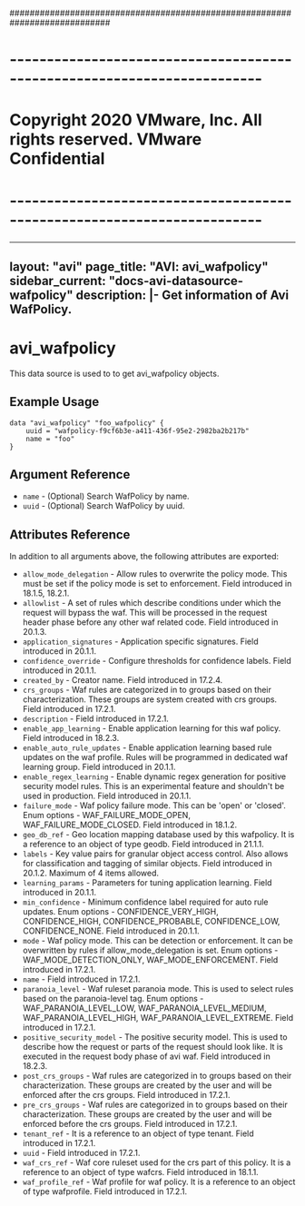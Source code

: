 ############################################################################
# ------------------------------------------------------------------------
# Copyright 2020 VMware, Inc.  All rights reserved. VMware Confidential
# ------------------------------------------------------------------------
###

---
layout: "avi"
page_title: "AVI: avi_wafpolicy"
sidebar_current: "docs-avi-datasource-wafpolicy"
description: |-
  Get information of Avi WafPolicy.
---

# avi_wafpolicy

This data source is used to to get avi_wafpolicy objects.

## Example Usage

```hcl
data "avi_wafpolicy" "foo_wafpolicy" {
    uuid = "wafpolicy-f9cf6b3e-a411-436f-95e2-2982ba2b217b"
    name = "foo"
}
```

## Argument Reference

* `name` - (Optional) Search WafPolicy by name.
* `uuid` - (Optional) Search WafPolicy by uuid.

## Attributes Reference

In addition to all arguments above, the following attributes are exported:

* `allow_mode_delegation` - Allow rules to overwrite the policy mode. This must be set if the policy mode is set to enforcement. Field introduced in 18.1.5, 18.2.1.
* `allowlist` - A set of rules which describe conditions under which the request will bypass the waf. This will be processed in the request header phase before any other waf related code. Field introduced in 20.1.3.
* `application_signatures` - Application specific signatures. Field introduced in 20.1.1.
* `confidence_override` - Configure thresholds for confidence labels. Field introduced in 20.1.1.
* `created_by` - Creator name. Field introduced in 17.2.4.
* `crs_groups` - Waf rules are categorized in to groups based on their characterization. These groups are system created with crs groups. Field introduced in 17.2.1.
* `description` - Field introduced in 17.2.1.
* `enable_app_learning` - Enable application learning for this waf policy. Field introduced in 18.2.3.
* `enable_auto_rule_updates` - Enable application learning based rule updates on the waf profile. Rules will be programmed in dedicated waf learning group. Field introduced in 20.1.1.
* `enable_regex_learning` - Enable dynamic regex generation for positive security model rules. This is an experimental feature and shouldn't be used in production. Field introduced in 20.1.1.
* `failure_mode` - Waf policy failure mode. This can be 'open' or 'closed'. Enum options - WAF_FAILURE_MODE_OPEN, WAF_FAILURE_MODE_CLOSED. Field introduced in 18.1.2.
* `geo_db_ref` - Geo location mapping database used by this wafpolicy. It is a reference to an object of type geodb. Field introduced in 21.1.1.
* `labels` - Key value pairs for granular object access control. Also allows for classification and tagging of similar objects. Field introduced in 20.1.2. Maximum of 4 items allowed.
* `learning_params` - Parameters for tuning application learning. Field introduced in 20.1.1.
* `min_confidence` - Minimum confidence label required for auto rule updates. Enum options - CONFIDENCE_VERY_HIGH, CONFIDENCE_HIGH, CONFIDENCE_PROBABLE, CONFIDENCE_LOW, CONFIDENCE_NONE. Field introduced in 20.1.1.
* `mode` - Waf policy mode. This can be detection or enforcement. It can be overwritten by rules if allow_mode_delegation is set. Enum options - WAF_MODE_DETECTION_ONLY, WAF_MODE_ENFORCEMENT. Field introduced in 17.2.1.
* `name` - Field introduced in 17.2.1.
* `paranoia_level` - Waf ruleset paranoia  mode. This is used to select rules based on the paranoia-level tag. Enum options - WAF_PARANOIA_LEVEL_LOW, WAF_PARANOIA_LEVEL_MEDIUM, WAF_PARANOIA_LEVEL_HIGH, WAF_PARANOIA_LEVEL_EXTREME. Field introduced in 17.2.1.
* `positive_security_model` - The positive security model. This is used to describe how the request or parts of the request should look like. It is executed in the request body phase of avi waf. Field introduced in 18.2.3.
* `post_crs_groups` - Waf rules are categorized in to groups based on their characterization. These groups are created by the user and will be enforced after the crs groups. Field introduced in 17.2.1.
* `pre_crs_groups` - Waf rules are categorized in to groups based on their characterization. These groups are created by the user and will be  enforced before the crs groups. Field introduced in 17.2.1.
* `tenant_ref` - It is a reference to an object of type tenant. Field introduced in 17.2.1.
* `uuid` - Field introduced in 17.2.1.
* `waf_crs_ref` - Waf core ruleset used for the crs part of this policy. It is a reference to an object of type wafcrs. Field introduced in 18.1.1.
* `waf_profile_ref` - Waf profile for waf policy. It is a reference to an object of type wafprofile. Field introduced in 17.2.1.

